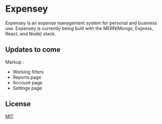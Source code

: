 # Expensey
Expensey is an expense management system for personal and business use. Expensey is currently being built with the MERN(Mongo, Express, React, and Node) stack.

## Updates to come

 Markup : 
 * Working filters
 * Reports page
 * Account page
 * Settings page

## License
[MIT](https://choosealicense.com/licenses/mit/)
